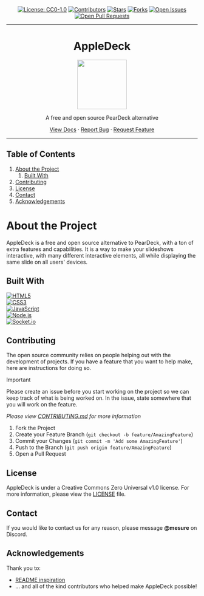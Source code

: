<!-- Shields.io Badges -->
<div align="center">

  <!-- license -->
  <a href="https://github.com/Mesure73L/AppleDeck/blob/master/LICENSE">
  <img src="https://img.shields.io/github/license/Mesure73L/AppleDeck?style=flat&color=9E49C8" alt="License: CC0-1.0"></a>

  <!-- contributors -->
  <a href="https://github.com/Mesure73L/AppleDeck/graphs/contributors">
  <img src="https://img.shields.io/github/contributors/Mesure73L/AppleDeck?style=flat&color=9E49C8" alt="Contributors"></a>

  <!-- stars -->
  <a href="https://github.com/Mesure73L/AppleDeck/stargazers">
  <img src="https://img.shields.io/github/stars/Mesure73L/AppleDeck?style=flat&color=9E49C8" alt="Stars"></a>

  <!-- forks -->
  <a href="https://github.com/Mesure73L/AppleDeck/forks">
  <img src="https://img.shields.io/github/forks/Mesure73L/AppleDeck?style=flat&color=9E49C8" alt="Forks"></a>

  <!-- issues -->
  <a href="https://github.com/Mesure73L/AppleDeck/issues">
  <img src="https://img.shields.io/github/issues/Mesure73L/AppleDeck?style=flat&color=9E49C8" alt="Open Issues"></a>

  <!-- pull requests -->
  <a href="https://github.com/Mesure73L/AppleDeck/pulls">
  <img src="https://img.shields.io/github/issues-pr/Mesure73L/AppleDeck?style=flat&color=9E49C8" alt="Open Pull Requests"></a>
  
</div>

<hr>

<!-- Header --> 
<div align="center">

  <h1>AppleDeck</h1>
  
  <a href="https://github.com/Mesure73L/AppleDeck">
    <img src="https://github.com/user-attachments/assets/e9b5d858-6dfd-441b-b486-3756cd1b6c31" width="130" height="130">
  </a>
  
  <p>A free and open source PearDeck alternative</p>


  <a href="https://github.com/Mesure73L/AppleDeck/wiki">View Docs</a>
  ·
  <a href="https://github.com/Mesure73L/AppleDeck/issues/new?assignees=&labels=prob.-PROBLEM%2C+prob.bug&projects=&template=bug_report.md&title=%5BBUG%5D+">Report Bug</a>
  ·
  <a href="https://github.com/Mesure73L/AppleDeck/issues/new?assignees=&labels=sug.-SUGGESTION%2C+sug.feature%2C+sug.pending&projects=&template=feature_request.md&title=%5BFEATURE%5D+">Request Feature</a>

</div>

<hr>

<!-- Table of Contents -->
## Table of Contents

<ol>
  <li>
    <a href="#about-the-project">About the Project</a>
    <ol>
      <li><a href="#built-with">Built With</a></li>
    </ol>
  </li>
  <li><a href="#contributing">Contributing</a></li>
  <li><a href="#license">License</a></li>
  <li><a href="#contact">Contact</a></li>
  <li><a href="#acknowledgements">Acknowledgements</a></li>
</ol>


<!-- About the Project -->
# About the Project
AppleDeck is a free and open source alternative to PearDeck, with a ton of extra features and capabilities.
It is a way to make your slideshows interactive, with many different interactive elements, all while displaying
the same slide on all users' devices.


<!-- Built With -->
## Built With

[![HTML5](https://img.shields.io/badge/HTML5-E34F26?style=for-the-badge&logo=HTML5&logoColor=white)](https://developer.mozilla.org/en-US/docs/Web/HTML)  
[![CSS3](https://img.shields.io/badge/CSS3-1572B6?style=for-the-badge&logo=CSS3&logoColor=white)](https://developer.mozilla.org/en-US/docs/Web/CSS)  
[![JavaScript](https://img.shields.io/badge/JavaScript-F7DF1E?style=for-the-badge&logo=JavaScript&logoColor=black)](https://developer.mozilla.org/en-US/docs/Web/JavaScript)  
[![Node.js](https://img.shields.io/badge/Node.js-5FA04E?style=for-the-badge&logo=Node.js&logoColor=white)](https://nodejs.org/en)  
[![Socket.io](https://img.shields.io/badge/Socket.io-010101?style=for-the-badge&logo=Socket.io&logoColor=white)](https://socket.io/)  


<!-- Contributing -->
## Contributing
The open source community relies on people helping out with the development of projects. If you have a
feature that you want to help make, here are instructions for doing so.

> [!IMPORTANT]
> Please create an issue before you start working on the project so we can keep track of what is being worked on.
> In the issue, state somewhere that you will work on the feature.
> 
> 
> *Please view [CONTRIBUTING.md](https://github.com/Mesure73L/AppleDeck/blob/master/CONTRIBUTING.md) for more information*

1. Fork the Project
2. Create your Feature Branch (`git checkout -b feature/AmazingFeature`)
3. Commit your Changes (`git commit -m 'Add some AmazingFeature'`)
4. Push to the Branch (`git push origin feature/AmazingFeature`)
5. Open a Pull Request

<!-- License -->
## License
AppleDeck is under a Creative Commons Zero Universal v1.0 license.
For more information, please view the [LICENSE](https://github.com/Mesure73L/AppleDeck/blob/master/LICENSE) file.

<!-- Contact -->
## Contact
If you would like to contact us for any reason, please message **@mesure** on Discord.

<!-- Acknowledgements -->
## Acknowledgements
Thank you to:

- [README inspiration](https://github.com/othneildrew/Best-README-Template)
- ... and all of the kind contributors who helped make AppleDeck possible!
